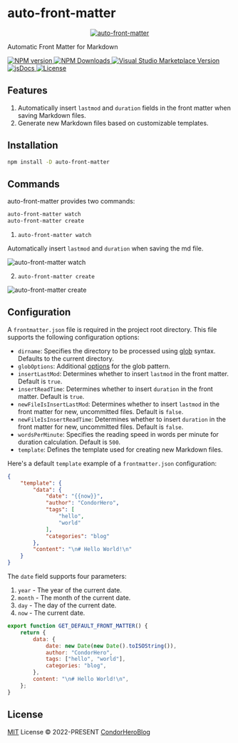 # auto-front-matter

<p align="center">
	<a href="https://github.com/condorheroblog/auto-front-matter#readme" target="_blank">
		<img src="https://raw.githubusercontent.com/condorheroblog/auto-front-matter/main/packages/vscode/assets/ico-128x128.png" alt="auto-front-matter"/>
	</a>
</p>

Automatic Front Matter for Markdown

<p>
		<a href="https://www.npmjs.com/package/auto-front-matter" target="__blank">
			<img src="https://img.shields.io/npm/v/auto-front-matter.svg?color=a1b858" alt="NPM version">
		</a>
		<a href="https://www.npmjs.com/package/auto-front-matter" target="__blank">
				<img alt="NPM Downloads" src="https://img.shields.io/npm/dm/auto-front-matter.svg?color=50a36f">
		</a>
		<a href="https://marketplace.visualstudio.com/items?itemName=condorhero.auto-front-matter" target="__blank">
			<img src="https://img.shields.io/visual-studio-marketplace/v/condorhero.auto-front-matter.svg?color=eee&amp;label=VS%20Code%20Marketplace&logo=visual-studio-code" alt="Visual Studio Marketplace Version" />
		</a>
		<a href="https://www.jsdocs.io/package/auto-front-matter">
			<img src="https://img.shields.io/badge/jsDocs.io-reference-blue" alt="jsDocs">
		</a>
		<a href="https://github.com/condorheroblog/auto-front-matter/blob/main/LICENSE" target="__blank">
				<img alt="License" src="https://img.shields.io/github/license/condorheroblog/auto-front-matter.svg">
		</a>
		<br />
</p>

## Features

1. Automatically insert `lastmod` and `duration` fields in the front matter when saving Markdown files.
2. Generate new Markdown files based on customizable templates.

## Installation

```sh
npm install -D auto-front-matter
```

## Commands

auto-front-matter provides two commands:

```sh
auto-front-matter watch
auto-front-matter create
```

1. `auto-front-matter watch`

Automatically insert `lastmod` and `duration` when saving the md file.

![auto-front-matter watch](https://user-images.githubusercontent.com/47056890/201309251-36504c15-3ec7-4e0d-9602-ba55057bb747.png)

2. `auto-front-matter create`

![auto-front-matter create](https://user-images.githubusercontent.com/47056890/201309683-1aec0d1d-3e4d-4652-a305-be26d7f3600e.png)

## Configuration

A `frontmatter.json` file is required in the project root directory. This file supports the following configuration options:

- `dirname`: Specifies the directory to be processed using [glob](https://github.com/isaacs/node-glob) syntax. Defaults to the current directory.
- `globOptions`: Additional [options](https://github.com/isaacs/node-glob#options) for the glob pattern.
- `insertLastMod`: Determines whether to insert `lastmod` in the front matter. Default is `true`.
- `insertReadTime`: Determines whether to insert `duration` in the front matter. Default is `true`.
- `newFileIsInsertLastMod`: Determines whether to insert `lastmod` in the front matter for new, uncommitted files. Default is `false`.
- `newFileIsInsertReadTime`: Determines whether to insert `duration` in the front matter for new, uncommitted files. Default is `false`.
- `wordsPerMinute`: Specifies the reading speed in words per minute for duration calculation. Default is `500`.
- `template`: Defines the template used for creating new Markdown files.

Here's a default `template` example of a `frontmatter.json` configuration:

```json
{
	"template": {
		"data": {
			"date": "{{now}}",
			"author": "CondorHero",
			"tags": [
				"hello",
				"world"
			],
			"categories": "blog"
		},
		"content": "\n# Hello World!\n"
	}
}
```

The `date` field supports four parameters:

1. `year` - The year of the current date.
2. `month` - The month of the current date.
3. `day` - The day of the current date.
4. `now` - The current date.

```js
export function GET_DEFAULT_FRONT_MATTER() {
	return {
		data: {
			date: new Date(new Date().toISOString()),
			author: "CondorHero",
			tags: ["hello", "world"],
			categories: "blog",
		},
		content: "\n# Hello World!\n",
	};
}
```

## License

[MIT](https://github.com/condorheroblog/auto-front-matter/blob/main/LICENSE) License © 2022-PRESENT [CondorHeroBlog](https://github.com/condorheroblog)
